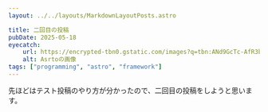 ```yaml
---
layout: ../../layouts/MarkdownLayoutPosts.astro

title: 二回目の投稿
pubDate: 2025-05-18
eyecatch:
    url: https://encrypted-tbn0.gstatic.com/images?q=tbn:ANd9GcTc-AfR3bQqrlxpDvE5uPvPPxtANZlIEGwx8Q&s
    alt: Asrtoの画像
tags: ["programming", "astro", "framework"]
---
```


先ほどはテスト投稿のやり方が分かったので、二回目の投稿をしようと思います。